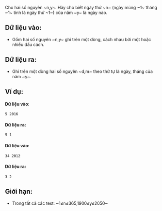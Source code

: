 Cho hai số nguyên ~n,y~. Hãy cho biết ngày thứ ~n~ (ngày mùng ~1~ tháng ~1~ tính là ngày thứ ~1~) của năm ~y~ là ngày nào.

## Dữ liệu vào:
- Gồm hai số nguyên ~n,y~ ghi trên một dòng, cách nhau bởi một hoặc nhiều dấu cách.

## Dữ liệu ra:
- Ghi trên một dòng hai số nguyên ~d,m~ theo thứ tự là ngày, tháng của năm ~y~.

## Ví dụ:
#### Dữ liệu vào:
```
5 2016
```

#### Dữ liệu ra:
```
5 1
```

#### Dữ liệu vào:
```
34 2012
```

#### Dữ liệu ra:
```
3 2
```

## Giới hạn:
- Trong tất cả các test: ~1≤n≤365,1900≤y≤2050~